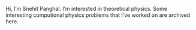Hi, I’m Snehit Panghal.
I’m interested in theoretical physics.
Some interesting computional physics problems that I've worked on are archived here.

<!---
Snehit202/Snehit202 is a ✨ special ✨ repository because its `README.md` (this file) appears on your GitHub profile.
You can click the Preview link to take a look at your changes.
--->
